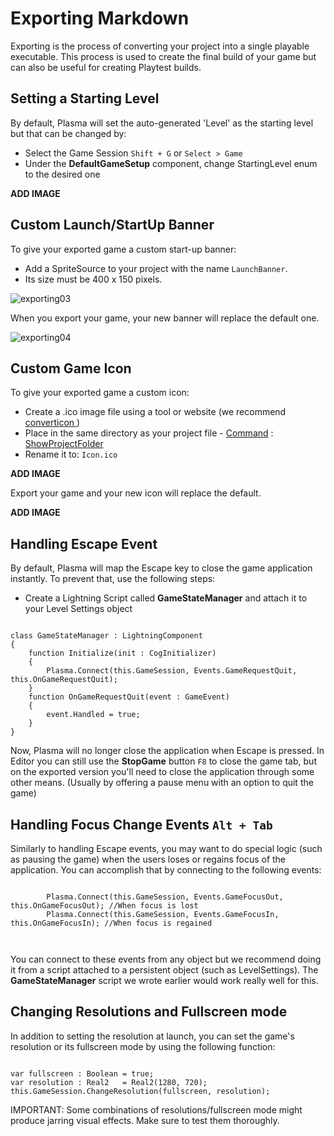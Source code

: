 # Exporting Markdown

Exporting is the process of converting your project into a single playable executable. This process is used to create the final build of your game but can also be useful for creating Playtest builds.


## Setting a Starting Level

By default, Plasma will set the auto-generated 'Level' as the starting level but that can be changed by:

- Select the Game Session `Shift + G` or `Select > Game`
- Under the **DefaultGameSetup** component, change StartingLevel enum to the desired one



**ADD IMAGE**


## Custom Launch/StartUp Banner

To give your exported game a custom start-up banner:

 - Add a SpriteSource to your project with the name `LaunchBanner`.
  - Its size must be 400 x 150 pixels.



![exporting03](https://media.githubusercontent.com/media/PlasmaEngine/ZeroFiles/master/doc_files/979.png)


When you export your game, your new banner will replace the default one.



![exporting04](https://media.githubusercontent.com/media/PlasmaEngine/ZeroFiles/master/doc_files/980.png)



## Custom Game Icon

To give your exported game a custom icon:

 - Create a .ico image file using a tool or website (we recommend [converticon ](http://converticon.com/))
  - Place in the same directory as your project file - [ Command](https://plasmaengine.github.io/PlasmaDocs/Plasma1/Editor/editor/editorcommands/commands.markdown) : [ ShowProjectFolder](https://plasmaengine.github.io/PlasmaDocs/Plasma1/C++/code_reference/command_reference.markdown#showprojectfolder)
   - Rename it to: `Icon.ico`



**ADD IMAGE**


Export your game and your new icon will replace the default.



**ADD IMAGE**


## Handling Escape Event

By default, Plasma will map the Escape key to close the game application instantly. To prevent that, use the following steps:

 - Create a Lightning Script called **GameStateManager** and attach it to your Level Settings object

<pre><code class="language-csharp">
class GameStateManager : LightningComponent
{
    function Initialize(init : CogInitializer)
    {
        Plasma.Connect(this.GameSession, Events.GameRequestQuit, this.OnGameRequestQuit);
    }
    function OnGameRequestQuit(event : GameEvent)
    {
        event.Handled = true;
    }
}
</code></pre>


Now, Plasma will no longer close the application when Escape is pressed. In Editor you can still use the **StopGame** button `F8` to close the game tab, but on the exported version you'll need to close the application through some other means. (Usually by offering a pause menu with an option to quit the game)


## Handling Focus Change Events `Alt + Tab`

Similarly to handling Escape events, you may want to do special logic (such as pausing the game) when the users loses or regains focus of the application. You can accomplish that by connecting to the following events:

<pre><code class="language-csharp">
        Plasma.Connect(this.GameSession, Events.GameFocusOut, this.OnGameFocusOut); //When focus is lost
        Plasma.Connect(this.GameSession, Events.GameFocusIn, this.OnGameFocusIn); //When focus is regained
        

</code></pre>


You can connect to these events from any object but we recommend doing it from a script attached to a persistent object (such as LevelSettings). The **GameStateManager** script we wrote earlier would work really well for this.


## Changing Resolutions and Fullscreen mode

In addition to setting the resolution at launch, you can set the game's resolution or its fullscreen mode by using the following function:

<pre><code class="language-csharp">
var fullscreen : Boolean = true;
var resolution : Real2   = Real2(1280, 720);
this.GameSession.ChangeResolution(fullscreen, resolution);
</code></pre>


IMPORTANT: Some combinations of resolutions/fullscreen mode might produce jarring visual effects. Make sure to test them thoroughly.
 

 